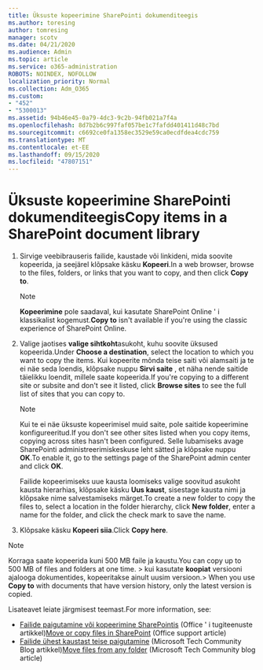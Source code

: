 ```yaml
---
title: Üksuste kopeerimine SharePointi dokumenditeegis
ms.author: toresing
author: tomresing
manager: scotv
ms.date: 04/21/2020
ms.audience: Admin
ms.topic: article
ms.service: o365-administration
ROBOTS: NOINDEX, NOFOLLOW
localization_priority: Normal
ms.collection: Adm_O365
ms.custom:
- "452"
- "5300013"
ms.assetid: 94b46e45-0a79-4dc3-9c2b-94fb021a7f4a
ms.openlocfilehash: 8d7b2b6c997faf057be1c7fafdd401411d48c7bd
ms.sourcegitcommit: c6692ce0fa1358ec3529e59ca0ecdfdea4cdc759
ms.translationtype: MT
ms.contentlocale: et-EE
ms.lasthandoff: 09/15/2020
ms.locfileid: "47807151"
---
```

# <a name="copy-items-in-a-sharepoint-document-library"></a><span data-ttu-id="9a9e3-102">Üksuste kopeerimine SharePointi dokumenditeegis</span><span class="sxs-lookup"><span data-stu-id="9a9e3-102">Copy items in a SharePoint document library</span></span>

1. <span data-ttu-id="9a9e3-103">Sirvige veebibrauseris failide, kaustade või linkideni, mida soovite kopeerida, ja seejärel klõpsake käsku **Kopeeri**.</span><span class="sxs-lookup"><span data-stu-id="9a9e3-103">In a web browser, browse to the files, folders, or links that you want to copy, and then click **Copy to**.</span></span>

    > [!NOTE]
    > <span data-ttu-id="9a9e3-104">**Kopeerimine** pole saadaval, kui kasutate SharePoint Online ' i klassikalist kogemust.</span><span class="sxs-lookup"><span data-stu-id="9a9e3-104">**Copy to** isn't available if you're using the classic experience of SharePoint Online.</span></span>
  
2. <span data-ttu-id="9a9e3-105">Valige jaotises **valige sihtkoht**asukoht, kuhu soovite üksused kopeerida.</span><span class="sxs-lookup"><span data-stu-id="9a9e3-105">Under **Choose a destination**, select the location to which you want to copy the items.</span></span> <span data-ttu-id="9a9e3-106">Kui kopeerite mõnda teise saiti või alamsaiti ja te ei näe seda loendis, klõpsake nuppu **Sirvi saite** , et näha nende saitide täielikku loendit, millele saate kopeerida.</span><span class="sxs-lookup"><span data-stu-id="9a9e3-106">If you're copying to a different site or subsite and don't see it listed, click **Browse sites** to see the full list of sites that you can copy to.</span></span>

    > [!NOTE]
    > <span data-ttu-id="9a9e3-107">Kui te ei näe üksuste kopeerimisel muid saite, pole saitide kopeerimine konfigureeritud.</span><span class="sxs-lookup"><span data-stu-id="9a9e3-107">If you don't see other sites listed when you copy items, copying across sites hasn't been configured.</span></span> <span data-ttu-id="9a9e3-108">Selle lubamiseks avage SharePointi administreerimiskeskuse leht sätted ja klõpsake nuppu **OK**.</span><span class="sxs-lookup"><span data-stu-id="9a9e3-108">To enable it, go to the settings page of the SharePoint admin center and click **OK**.</span></span>
  
    <span data-ttu-id="9a9e3-109">Failide kopeerimiseks uue kausta loomiseks valige soovitud asukoht kausta hierarhias, klõpsake käsku **Uus kaust**, sisestage kausta nimi ja klõpsake nime salvestamiseks märget.</span><span class="sxs-lookup"><span data-stu-id="9a9e3-109">To create a new folder to copy the files to, select a location in the folder hierarchy, click **New folder**, enter a name for the folder, and click the check mark to save the name.</span></span>

3. <span data-ttu-id="9a9e3-110">Klõpsake käsku **Kopeeri siia**.</span><span class="sxs-lookup"><span data-stu-id="9a9e3-110">Click **Copy here**.</span></span>

> [!NOTE]
> <span data-ttu-id="9a9e3-111">Korraga saate kopeerida kuni 500 MB faile ja kaustu.</span><span class="sxs-lookup"><span data-stu-id="9a9e3-111">You can copy up to 500 MB of files and folders at one time.</span></span> <span data-ttu-id="9a9e3-112">> kui kasutate **koopiat** versiooni ajalooga dokumentides, kopeeritakse ainult uusim versioon.</span><span class="sxs-lookup"><span data-stu-id="9a9e3-112">>  When you use **Copy to** with documents that have version history, only the latest version is copied.</span></span>
  
<span data-ttu-id="9a9e3-113">Lisateavet leiate järgmisest teemast.</span><span class="sxs-lookup"><span data-stu-id="9a9e3-113">For more information, see:</span></span>

 - <span data-ttu-id="9a9e3-114">[Failide paigutamine või kopeerimine SharePointis](https://support.office.com/article/move-or-copy-files-in-sharepoint-00e2f483-4df3-46be-a861-1f5f0c1a87bc) (Office ' i tugiteenuste artikkel)</span><span class="sxs-lookup"><span data-stu-id="9a9e3-114">[Move or copy files in SharePoint](https://support.office.com/article/move-or-copy-files-in-sharepoint-00e2f483-4df3-46be-a861-1f5f0c1a87bc) (Office support article)</span></span>
 - <span data-ttu-id="9a9e3-115">[Failide ühest kaustast teise paigutamine](https://techcommunity.microsoft.com/t5/Microsoft-SharePoint-Blog/Now-move-files-anywhere-in-Office-365-SharePoint-and-OneDrive/ba-p/146973) (Microsoft Tech Community Blog artikkel)</span><span class="sxs-lookup"><span data-stu-id="9a9e3-115">[Move files from any folder](https://techcommunity.microsoft.com/t5/Microsoft-SharePoint-Blog/Now-move-files-anywhere-in-Office-365-SharePoint-and-OneDrive/ba-p/146973) (Microsoft Tech Community blog article)</span></span>   